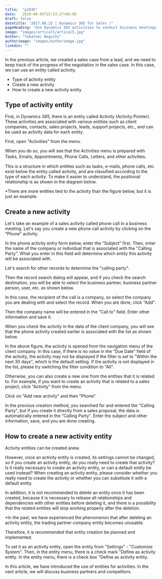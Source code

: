 ```yaml
---
title:  "p1036"
date:   2020-08-05T15:53:27+06:00
draft: false
datetitle: "2017.08.23 | Dynamics 365 for Sales /"
pageHeading: "Use Dynamics 365 activities to conduct business meetings."
image: "images/artical5/artical5.jpg"
Author: "Takafumi Noguchi"
authorimage: "images/authorimage.jpg"
linkdin: ""
---
```

<!-- Intro  -->
In the previous article, we created a sales case from a lead, and we need to keep track of the progress of the negotiation in the sales case. In this case, we can use an entity called activity.

<!-- Table of Content  -->

* Type of activity entity
* Create a new activity
* How to create a new activity entity

## Type of activity entity
First, in Dynamics 365, there is an entity called Activity (Activity Pointer). These activities are associated with various entities such as client companies, contacts, sales projects, leads, support projects, etc., and can be used as activity data for each entity.

First, open "Activities" from the menu.
<!-- Image= activities.png -->

When you do so, you will see that the Activities menu is prepared with Tasks, Emails, Appointments, Phone Calls, Letters, and other activities.　
<!-- Image= activities1.png -->

This is a structure in which entities such as tasks, e-mails, phone calls, etc. exist below the entity called activity, and are classified according to the type of each activity. To make it easier to understand, the positional relationship is as shown in the diagram below.

*There are more entities tied to the activity than the figure below, but it is just an example.
<!-- Image= activities2.png -->

## Create a new activity
Let's take an example of a sales activity called phone call in a business meeting. Let's say you create a new phone call activity by clicking on the "Phone" activity.
<!-- Image= activities3.png -->

In the phone activity entry form below, enter the "Subject" first. Then, enter the name of the company or individual that is associated with the "Calling Party". What you enter in this field will determine which entity this activity will be associated with.
<!-- Image= activities4.png -->

Let's search for other records to determine the "calling party".
<!-- Image= activities5.png -->

Then the record search dialog will appear, and if you check the search destination, you will be able to select the business partner, business partner person, user, etc. as shown below.
<!-- Image= activities6.png -->

In this case, the recipient of the call is a company, so select the company you are dealing with and select the record. When you are done, click "Add".
<!-- Image= activities7.png -->

Then the company name will be entered in the "Call to" field. Enter other information and save it.
<!-- Image= activities8.png -->

When you check the activity in the data of the client company, you will see that the phone activity created earlier is associated with the list as shown below.
<!-- Image= activities9.png -->

In the above figure, the activity is opened from the navigation menu of the client company. In this case, if there is no value in the "Due Date" field of the activity, the activity may not be displayed if the filter is set to "Within the next 30 days", which is the default setting. If the activity is not displayed in the list, please try switching the filter condition to "All".
<!-- Image= activities10.png -->

Otherwise, you can also create a new one from the entities that it is related to. For example, if you want to create an activity that is related to a sales project, click "Activity" from the menu.
<!-- Image= activities11.png -->

Click on "Add new activity" and then "Phone".
<!-- Image= activities12.png -->

In the previous creation method, you searched for and entered the "Calling Party", but if you create it directly from a sales proposal, the data is automatically entered in the "Calling Party". Enter the subject and other information, save, and you are done creating.
<!-- Image= activities13.png -->

## How to create a new activity entity
Activity entities can be created anew.

However, once an activity entity is created, its settings cannot be changed, so if you create an activity entity, do you really need to create that activity? Is it really necessary to create an activity entity, or can a default entity be used instead? When creating an activity entity, please consider whether you really need to create the activity or whether you can substitute it with a default entity.

In addition, it is not recommended to delete an entity once it has been created, because it is necessary to release all relationships and dependencies with other entities before deleting it, and there is a possibility that the related entities will stop working properly after the deletion.

*In the past, we have experienced the phenomenon that after deleting an activity entity, the trading partner company entity becomes unusable.

Therefore, it is recommended that entity creation be planned and implemented.

To set it as an activity entity, open the entity from "Settings" - "Customize System". Then, in the entity menu, there is a check mark "Define as activity entity. In the entity menu, there is a check box "Define as activity entity.
<!-- Image= activities14.png -->

In this article, we have introduced the use of entities for activities. In the next article, we will discuss business partners and competitors.